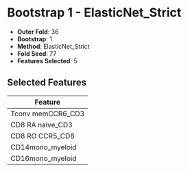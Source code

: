 # Bootstrap 1 - ElasticNet_Strict

- **Outer Fold**: 36
- **Bootstrap**: 1
- **Method**: ElasticNet_Strict
- **Fold Seed**: 77
- **Features Selected**: 5

## Selected Features

| Feature |
|---------|
| Tconv memCCR6_CD3 |
| CD8 RA naive_CD3 |
| CD8 RO CCR5_CD8 |
| CD14mono_myeloid |
| CD16mono_myeloid |
